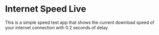 # Internet Speed Live
This is a simple speed test app that shows the current download speed of your internet connection with 0.2 seconds of delay
